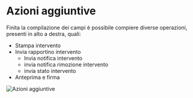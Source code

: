 # Azioni aggiuntive

Finita la compilazione dei campi è possibile compiere diverse operazioni, presenti in alto a destra, quali:

* Stampa intervento
* Invia rapportino intervento
  * Invia notifica intervento
  * invia notifica rimozione intervento
  * invia stato intervento
* Anteprima e firma

![Azioni aggiuntive](../../.gitbook/assets/opzioniattivita-1.PNG)

